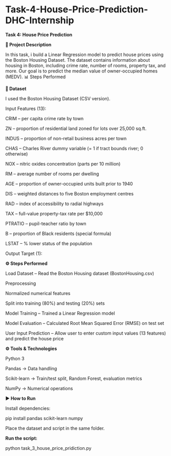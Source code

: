# Task-4-House-Price-Prediction-DHC-Internship
**Task 4: House Price Prediction**

**📌 Project Description**

In this task, i build a Linear Regression model to predict house prices using the Boston Housing Dataset.
The dataset contains information about housing in Boston, including crime rate, number of rooms, property tax, and more.
Our goal is to predict the median value of owner-occupied homes (MEDV).
📊 Steps Performed

**📂 Dataset**

I used the Boston Housing Dataset (CSV version).

Input Features (13):

CRIM – per capita crime rate by town

ZN – proportion of residential land zoned for lots over 25,000 sq.ft.

INDUS – proportion of non-retail business acres per town

CHAS – Charles River dummy variable (= 1 if tract bounds river; 0 otherwise)

NOX – nitric oxides concentration (parts per 10 million)

RM – average number of rooms per dwelling

AGE – proportion of owner-occupied units built prior to 1940

DIS – weighted distances to five Boston employment centres

RAD – index of accessibility to radial highways

TAX – full-value property-tax rate per $10,000

PTRATIO – pupil-teacher ratio by town

B – proportion of Black residents (special formula)

LSTAT – % lower status of the population

Output Target (1):

**⚙️ Steps Performed**

Load Dataset – Read the Boston Housing dataset (BostonHousing.csv)

Preprocessing

Normalized numerical features

Split into training (80%) and testing (20%) sets

Model Training – Trained a Linear Regression model

Model Evaluation – Calculated Root Mean Squared Error (RMSE) on test set

User Input Prediction – Allow user to enter custom input values (13 features) and predict the house price

**⚙️ Tools & Technologies**

Python 3

Pandas → Data handling

Scikit-learn → Train/test split, Random Forest, evaluation metrics

NumPy → Numerical operations

**▶️ How to Run**

Install dependencies:

pip install pandas scikit-learn numpy


Place the dataset and script in the same folder.

**Run the script:**

python task_3_house_price_pridiction.py
